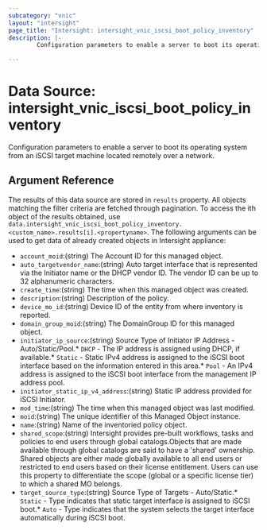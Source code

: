 ```yaml
---
subcategory: "vnic"
layout: "intersight"
page_title: "Intersight: intersight_vnic_iscsi_boot_policy_inventory"
description: |-
        Configuration parameters to enable a server to boot its operating system from an iSCSI target machine located remotely over a network.

---
```


# Data Source: intersight_vnic_iscsi_boot_policy_inventory
Configuration parameters to enable a server to boot its operating system from an iSCSI target machine located remotely over a network.
## Argument Reference
The results of this data source are stored in `results` property.
All objects matching the filter criteria are fetched through pagination.
To access the ith object of the results obtained, use `data.intersight_vnic_iscsi_boot_policy_inventory.<custom_name>.results[i].<propertyname>`.
The following arguments can be used to get data of already created objects in Intersight appliance:
* `account_moid`:(string) The Account ID for this managed object. 
* `auto_targetvendor_name`:(string) Auto target interface that is represented via the Initiator name or the DHCP vendor ID. The vendor ID can be up to 32 alphanumeric characters. 
* `create_time`:(string) The time when this managed object was created. 
* `description`:(string) Description of the policy. 
* `device_mo_id`:(string) Device ID of the entity from where inventory is reported. 
* `domain_group_moid`:(string) The DomainGroup ID for this managed object. 
* `initiator_ip_source`:(string) Source Type of Initiator IP Address - Auto/Static/Pool.* `DHCP` - The IP address is assigned using DHCP, if available.* `Static` - Static IPv4 address is assigned to the iSCSI boot interface based on the information entered in this area.* `Pool` - An IPv4 address is assigned to the iSCSI boot interface from the management IP address pool. 
* `initiator_static_ip_v4_address`:(string) Static IP address provided for iSCSI Initiator. 
* `mod_time`:(string) The time when this managed object was last modified. 
* `moid`:(string) The unique identifier of this Managed Object instance. 
* `name`:(string) Name of the inventoried policy object. 
* `shared_scope`:(string) Intersight provides pre-built workflows, tasks and policies to end users through global catalogs.Objects that are made available through global catalogs are said to have a 'shared' ownership. Shared objects are either made globally available to all end users or restricted to end users based on their license entitlement. Users can use this property to differentiate the scope (global or a specific license tier) to which a shared MO belongs. 
* `target_source_type`:(string) Source Type of Targets - Auto/Static.* `Static` - Type indicates that static target interface is assigned to iSCSI boot.* `Auto` - Type indicates that the system selects the target interface automatically during iSCSI boot. 
 
